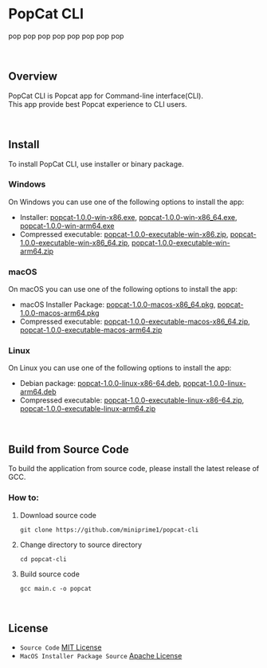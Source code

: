 # PopCat CLI
pop pop pop pop pop pop pop pop

<br>

## Overview
PopCat CLI is Popcat app for Command-line interface(CLI).  
This app provide best Popcat experience to CLI users.

<br>

## Install
To install PopCat CLI, use installer or binary package.

### Windows
On Windows you can use one of the following options to install the app:
 - Installer: [popcat-1.0.0-win-x86.exe](release/1.0.0/popcat-1.0.0-win-x86.exe), [popcat-1.0.0-win-x86_64.exe](release/1.0.0/popcat-1.0.0-win-x86_64.exe), [popcat-1.0.0-win-arm64.exe](release/1.0.0/popcat-1.0.0-win-arm64.exe)
 - Compressed executable: [popcat-1.0.0-executable-win-x86.zip](release/1.0.0/popcat-1.0.0-executable-win-x86.zip), [popcat-1.0.0-executable-win-x86_64.zip](release/1.0.0/popcat-1.0.0-executable-win-x86_64.zip), [popcat-1.0.0-executable-win-arm64.zip](release/1.0.0/popcat-1.0.0-executable-win-arm64.zip)

### macOS
On macOS you can use one of the following options to install the app:
 - macOS Installer Package: [popcat-1.0.0-macos-x86_64.pkg](release/1.0.0/popcat-1.0.0-macos-x86_64.pkg), [popcat-1.0.0-macos-arm64.pkg](release/1.0.0/popcat-1.0.0-macos-arm64.pkg)
 - Compressed executable: [popcat-1.0.0-executable-macos-x86_64.zip](release/1.0.0/popcat-1.0.0-executable-macos-x86_64.zip), [popcat-1.0.0-executable-macos-arm64.zip](release/1.0.0/popcat-1.0.0-executable-macos-arm64.zip)

### Linux
On Linux you can use one of the following options to install the app:
 - Debian package: [popcat-1.0.0-linux-x86-64.deb](release/1.0.0/popcat-1.0.0-linux-x86-64.deb), [popcat-1.0.0-linux-arm64.deb](release/1.0.0/popcat-1.0.0-linux-arm64.deb)
 - Compressed executable:  [popcat-1.0.0-executable-linux-x86-64.zip](release/1.0.0/popcat-1.0.0-executable-linux-x86-64.zip), [popcat-1.0.0-executable-linux-arm64.zip](release/1.0.0/popcat-1.0.0-executable-linux-arm64.zip)
 
<br>

## Build from Source Code
 To build the application from source code, please install the latest release of GCC.

### How to:
1. Download source code
   ```
   git clone https://github.com/miniprime1/popcat-cli
   ```
2. Change directory to source directory
   ```
   cd popcat-cli
   ```
3. Build source code
   ```
   gcc main.c -o popcat
   ```
   
<br>

## License
 - `Source Code` [MIT License](license.txt)
 - `MacOS Installer Package Source` [Apache License](license.txt)
